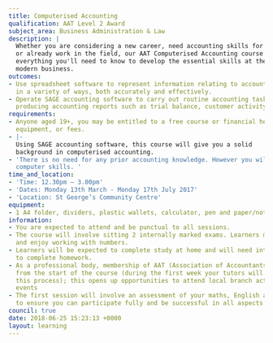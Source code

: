 ```yaml
---
title: Computerised Accounting
qualification: AAT Level 2 Award
subject_area: Business Administration & Law
description: |
  Whether you are considering a new career, need accounting skills for your business,
  or already work in the field, our AAT Computerised Accounting course covers
  everything you'll need to know to develop the essential skills at the heart of every
  modern business.
outcomes:
- Use spreadsheet software to represent information relating to accounting and business
  in a variety of ways, both accurately and effectively.
- Operate SAGE accounting software to carry out routine accounting tasks including
  producing accounting reports such as trial balance, customer activity reports.
requirements:
- Anyone aged 19+, you may be entitled to a free course or financial help with childcare,
  equipment, or fees.
- |-
  Using SAGE accounting software, this course will give you a solid
  background in computerised accounting.
- 'There is no need for any prior accounting knowledge. However you will need basic
  computer skills. '
time_and_location:
- 'Time: 12.30pm – 3.00pm'
- 'Dates: Monday 13th March - Monday 17th July 2017'
- 'Location: St George’s Community Centre'
equipment:
- 1 A4 folder, dividers, plastic wallets, calculator, pen and paper/notebook
information:
- You are expected to attend and be punctual to all sessions.
- The course will involve sitting 2 internally marked exams. Learners must motivated
  and enjoy working with numbers.
- Learners will be expected to complete study at home and will need internet access
  to complete homework.
- As a professional body, membership of AAT (Association of Accountants) is required
  from the start of the course (during the first week your tutors will guide you through
  this process); this opens up opportunities to attend local branch activities and
  events
- The first session will involve an assessment of your maths, English and ICT skills
  to ensure you can participate fully and be successful in all aspects of the course.
council: true
date: 2018-06-25 15:23:13 +0000
layout: learning
---
```

